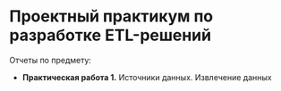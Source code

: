 # Проектный практикум по разработке ETL-решений

Отчеты по предмету:
- **Практическая работа 1.** Источники данных. Извлечение данных

